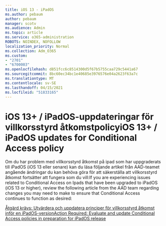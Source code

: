 ```yaml
---
title: iOS 13 - iPadOS
ms.author: pebaum
author: pebaum
manager: scotv
ms.audience: Admin
ms.topic: article
ms.service: o365-administration
ROBOTS: NOINDEX, NOFOLLOW
localization_priority: Normal
ms.collection: Adm_O365
ms.custom:
- "2701"
- "6700003"
ms.openlocfilehash: d851fcc6c8514300d5f67b5755caa729c5441a67
ms.sourcegitcommit: 8bc60ec34bc1e40685e3976576e04a2623f63a7c
ms.translationtype: MT
ms.contentlocale: sv-SE
ms.lasthandoff: 04/15/2021
ms.locfileid: "51833165"
---
```

# <a name="ios-13--ipados-updates-for-conditional-access-policy"></a><span data-ttu-id="f068a-102">iOS 13+ / iPadOS-uppdateringar för villkorsstyrd åtkomstpolicy</span><span class="sxs-lookup"><span data-stu-id="f068a-102">iOS 13+ / iPadOS updates for Conditional Access policy</span></span>

<span data-ttu-id="f068a-103">Om du har problem med villkorsstyrd åtkomst på ipad som har uppgraderats till iPadOS (iOS 13 eller senare) kan du läsa följande artikel från AAD-teamet angående ändringar du kan behöva göra för att säkerställa att villkorsstyrd åtkomst fortsätter att fungera som du vill:</span><span class="sxs-lookup"><span data-stu-id="f068a-103">If you are experiencing issues related to Conditional Access on Ipads that have been upgraded to iPadOS (iOS 13 or higher), review the following article from the AAD team regarding changes you may need to make to ensure that Conditional Access continues to function as desired:</span></span>

[<span data-ttu-id="f068a-104">Åtgärd krävs: Utvärdera och uppdatera principer för villkorsstyrd åtkomst inför en iPadOS-version</span><span class="sxs-lookup"><span data-stu-id="f068a-104">Action Required: Evaluate and update Conditional Access policies in preparation for iPadOS release</span></span>](https://support.microsoft.com/help/4521038/action-required-update-conditional-access-policies-for-ipados)